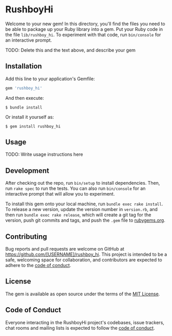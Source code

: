 # RushboyHi

Welcome to your new gem! In this directory, you'll find the files you need to be able to package up your Ruby library into a gem. Put your Ruby code in the file `lib/rushboy_hi`. To experiment with that code, run `bin/console` for an interactive prompt.

TODO: Delete this and the text above, and describe your gem

## Installation

Add this line to your application's Gemfile:

```ruby
gem 'rushboy_hi'
```

And then execute:

    $ bundle install

Or install it yourself as:

    $ gem install rushboy_hi

## Usage

TODO: Write usage instructions here

## Development

After checking out the repo, run `bin/setup` to install dependencies. Then, run `rake spec` to run the tests. You can also run `bin/console` for an interactive prompt that will allow you to experiment.

To install this gem onto your local machine, run `bundle exec rake install`. To release a new version, update the version number in `version.rb`, and then run `bundle exec rake release`, which will create a git tag for the version, push git commits and tags, and push the `.gem` file to [rubygems.org](https://rubygems.org).

## Contributing

Bug reports and pull requests are welcome on GitHub at https://github.com/[USERNAME]/rushboy_hi. This project is intended to be a safe, welcoming space for collaboration, and contributors are expected to adhere to the [code of conduct](https://github.com/[USERNAME]/rushboy_hi/blob/master/CODE_OF_CONDUCT.md).


## License

The gem is available as open source under the terms of the [MIT License](https://opensource.org/licenses/MIT).

## Code of Conduct

Everyone interacting in the RushboyHi project's codebases, issue trackers, chat rooms and mailing lists is expected to follow the [code of conduct](https://github.com/[USERNAME]/rushboy_hi/blob/master/CODE_OF_CONDUCT.md).
